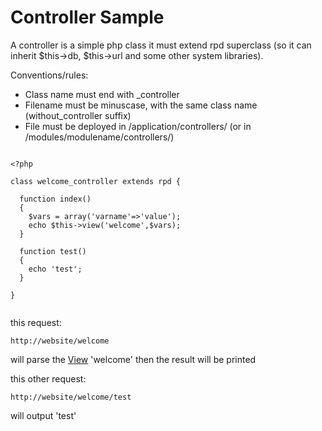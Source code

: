 # Controller Sample #

A controller is a simple php class it must extend rpd superclass (so it can inherit $this->db, $this->url  and some other system libraries).

Conventions/rules:

  * Class name must end with _controller
  * Filename must be minuscase, with the same class name (without_controller suffix)
  * File must be deployed in /application/controllers/  (or in /modules/modulename/controllers/)


```

<?php

class welcome_controller extends rpd {

  function index()
  {
    $vars = array('varname'=>'value');
    echo $this->view('welcome',$vars);
  }
  
  function test()
  {
    echo 'test';
  }

}


```

this request:
```
http://website/welcome
```
will parse the [View](View.md) 'welcome' then the result will be printed

this other request:
```
http://website/welcome/test
```
will output 'test'